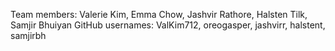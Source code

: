 Team members: Valerie Kim, Emma Chow, Jashvir Rathore, Halsten Tilk, Samjir Bhuiyan
GitHub usernames: ValKim712, oreogasper, jashvirr, halstent, samjirbh

